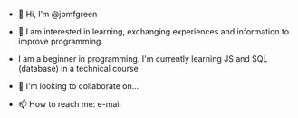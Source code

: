 - 👋 Hi, I’m @jpmfgreen

- 🌱 I am interested in learning, exchanging experiences and information to improve programming.
- I am a beginner in programming. I'm currently learning JS and SQL (database) in a technical course
- 💞️ I'm looking to collaborate on...
- 📫 How to reach me: e-mail

<!---
jpmfgreen/jpmfgreen is a ✨ special ✨ repository because its `README.md` (this file) appears on your GitHub profile.
You can click the Preview link to take a look at your changes.
--->
